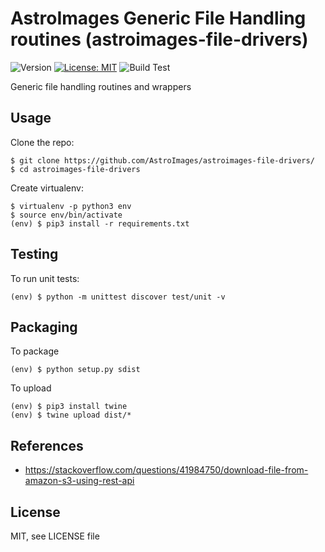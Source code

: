 AstroImages Generic File Handling routines (astroimages-file-drivers)
=================================
![Version](https://img.shields.io/badge/version-0.1.1-blue.svg?cacheSeconds=2592000)
[![License: MIT](https://img.shields.io/badge/License-MIT-yellow.svg)](#)
![Build Test](https://github.com/AstroImages/astroimages-file-drivers/workflows/Build%20Test%20(astroimages-file-drivers)/badge.svg)

Generic file handling routines and wrappers


Usage
-----

Clone the repo:

```console
$ git clone https://github.com/AstroImages/astroimages-file-drivers/
$ cd astroimages-file-drivers
```

Create virtualenv:

```console
$ virtualenv -p python3 env
$ source env/bin/activate
(env) $ pip3 install -r requirements.txt
```

## Testing

To run unit tests:

```console
(env) $ python -m unittest discover test/unit -v
```

## Packaging

To package
    
```console
(env) $ python setup.py sdist
```

To upload

```console
(env) $ pip3 install twine
(env) $ twine upload dist/*
```

## References

- https://stackoverflow.com/questions/41984750/download-file-from-amazon-s3-using-rest-api

License
-------

MIT, see LICENSE file



